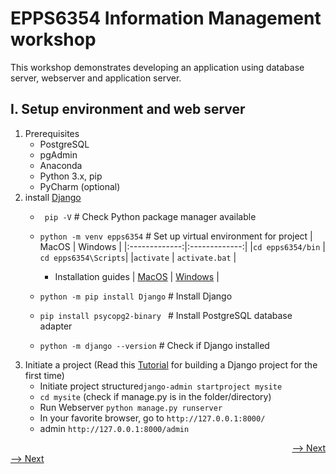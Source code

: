 # EPPS6354 Information Management workshop

This workshop demonstrates developing an application using database server, webserver and application server.

## I. Setup environment and web server

1. Prerequisites
    * PostgreSQL
    * pgAdmin
    * Anaconda
    * Python 3.x, pip
    * PyCharm (optional)
2. install [Django](https://docs.djangoproject.com/en/3.0/intro/install/)
    * ``` pip -V``` # Check Python package manager available
    * ```python -m venv epps6354``` # Set up virtual environment for project
       | MacOS         | Windows   | 
      |:-------------:|:-------------:| 
      |```cd epps6354/bin``` | ```cd epps6354\Scripts```|
      |```activate```        | ```activate.bat```       |
  
      * Installation guides
      | [MacOS](https://docs.djangoproject.com/en/3.2/topics/install/)         | [Windows](https://docs.djangoproject.com/en/3.2/howto/windows/)   | 
      
    * ```python -m pip install Django``` # Install Django
    * ```pip install psycopg2-binary ``` # Install PostgreSQL database adapter
    * ```python -m django --version```  # Check if Django installed
3. Initiate a project (Read this [Tutorial](https://docs.djangoproject.com/en/3.0/intro/tutorial01/) for building a Django project for the first time)
    * Initiate project structure``` django-admin startproject mysite ```
    * ``` cd mysite ``` (check if manage.py is in the folder/directory)
    * Run Webserver ``` python manage.py runserver ```
    * In your favorite browser, go to ``` http://127.0.0.1:8000/ ``` 
    * admin ``` http://127.0.0.1:8000/admin ```
<div align="right"><a href="https://github.com/datageneration/informationmanagement/blob/master/workshop/ApplicationDevelopment/2-connect-database.md">--> Next</a></div>

<div style="text-align: justify"><a href="https://github.com/datageneration/informationmanagement/blob/master/workshop/ApplicationDevelopment/2-connect-database.md">--> Next</a></div>
